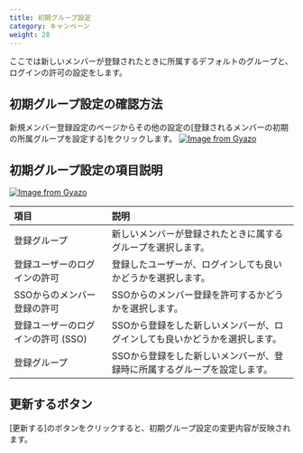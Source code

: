 ```yaml
---
title: 初期グループ設定
category: キャンペーン
weight: 28
---
```


ここでは新しいメンバーが登録されたときに所属するデフォルトのグループと、ログインの許可の設定をします。

## 初期グループ設定の確認方法
新規メンバー登録設定のページからその他の設定の[登録されるメンバーの初期の所属グループを設定する]をクリックします。
[![Image from Gyazo](https://t.gyazo.com/teams/diverta/5e722b914ba7cca575fc8fdd0779dcc1.png)](https://diverta.gyazo.com/5e722b914ba7cca575fc8fdd0779dcc1)

## 初期グループ設定の項目説明
[![Image from Gyazo](https://t.gyazo.com/teams/diverta/532c6e45a072439b84d866461765ca48.png)](https://diverta.gyazo.com/532c6e45a072439b84d866461765ca48)

|項目   |説明  |
| :--- | :--- |
|登録グループ|新しいメンバーが登録されたときに属するグループを選択します。|
|登録ユーザーのログインの許可|登録したユーザーが、ログインしても良いかどうかを選択します。|
|SSOからのメンバー登録の許可|SSOからのメンバー登録を許可するかどうかを選択します。|
|登録ユーザーのログインの許可 (SSO)|SSOから登録をした新しいメンバーが、ログインしても良いかどうかを選択します。|
|登録グループ|SSOから登録をした新しいメンバーが、登録時に所属するグループを設定します。|

## 更新するボタン
[更新する]のボタンをクリックすると、初期グループ設定の変更内容が反映されます。